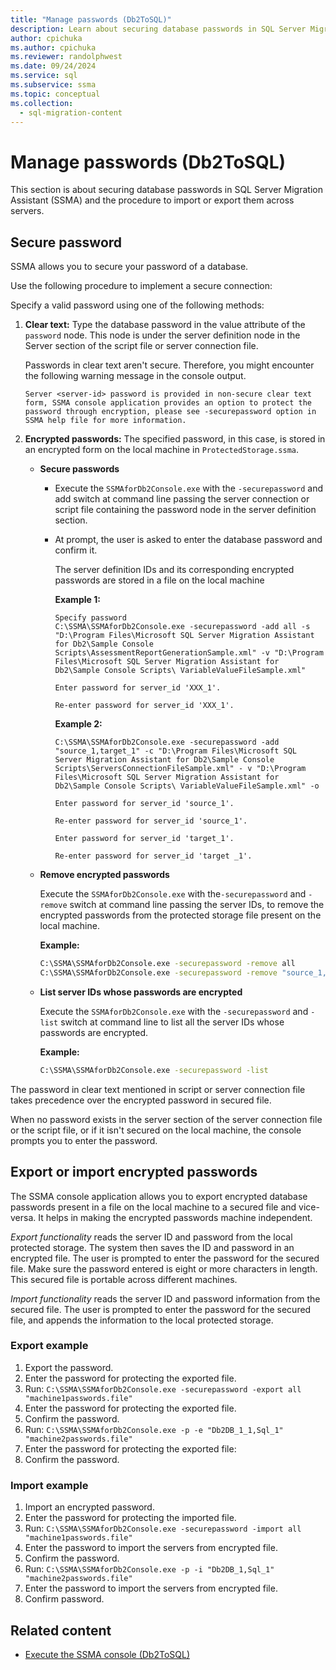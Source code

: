 ```yaml
---
title: "Manage passwords (Db2ToSQL)"
description: Learn about securing database passwords in SQL Server Migration Assistant for Db2.
author: cpichuka
ms.author: cpichuka
ms.reviewer: randolphwest
ms.date: 09/24/2024
ms.service: sql
ms.subservice: ssma
ms.topic: conceptual
ms.collection:
  - sql-migration-content
---
```

# Manage passwords (Db2ToSQL)

This section is about securing database passwords in SQL Server Migration Assistant (SSMA) and the procedure to import or export them across servers.

## Secure password

SSMA allows you to secure your password of a database.

Use the following procedure to implement a secure connection:

Specify a valid password using one of the following methods:

1. **Clear text:** Type the database password in the value attribute of the `password` node. This node is under the server definition node in the Server section of the script file or server connection file.

   Passwords in clear text aren't secure. Therefore, you might encounter the following warning message in the console output.

   ```output
   Server <server-id> password is provided in non-secure clear text form, SSMA console application provides an option to protect the password through encryption, please see -securepassword option in SSMA help file for more information.
   ```

1. **Encrypted passwords:** The specified password, in this case, is stored in an encrypted form on the local machine in `ProtectedStorage.ssma`.

   - **Secure passwords**

     - Execute the `SSMAforDb2Console.exe` with the `-securepassword` and add switch at command line passing the server connection or script file containing the password node in the server definition section.

     - At prompt, the user is asked to enter the database password and confirm it.

       The server definition IDs and its corresponding encrypted passwords are stored in a file on the local machine

       **Example 1:**

       ```output
       Specify password
       C:\SSMA\SSMAforDb2Console.exe -securepassword -add all -s "D:\Program Files\Microsoft SQL Server Migration Assistant for Db2\Sample Console Scripts\AssessmentReportGenerationSample.xml" -v "D:\Program Files\Microsoft SQL Server Migration Assistant for Db2\Sample Console Scripts\ VariableValueFileSample.xml"

       Enter password for server_id 'XXX_1'.

       Re-enter password for server_id 'XXX_1'.
       ```

       **Example 2:**

       ```output
       C:\SSMA\SSMAforDb2Console.exe -securepassword -add "source_1,target_1" -c "D:\Program Files\Microsoft SQL Server Migration Assistant for Db2\Sample Console Scripts\ServersConnectionFileSample.xml" - v "D:\Program Files\Microsoft SQL Server Migration Assistant for Db2\Sample Console Scripts\ VariableValueFileSample.xml" -o

       Enter password for server_id 'source_1'.

       Re-enter password for server_id 'source_1'.

       Enter password for server_id 'target_1'.

       Re-enter password for server_id 'target _1'.
       ```

   - **Remove encrypted passwords**

     Execute the `SSMAforDb2Console.exe` with the`-securepassword` and `-remove` switch at command line passing the server IDs, to remove the encrypted passwords from the protected storage file present on the local machine.

     **Example:**

     ```cmd
     C:\SSMA\SSMAforDb2Console.exe -securepassword -remove all
     C:\SSMA\SSMAforDb2Console.exe -securepassword -remove "source_1,target_1"
     ```

   - **List server IDs whose passwords are encrypted**

     Execute the `SSMAforDb2Console.exe` with the `-securepassword` and `-list` switch at command line to list all the server IDs whose passwords are encrypted.

     **Example:**

     ```cmd
     C:\SSMA\SSMAforDb2Console.exe -securepassword -list
     ```

The password in clear text mentioned in script or server connection file takes precedence over the encrypted password in secured file.

When no password exists in the server section of the server connection file or the script file, or if it isn't secured on the local machine, the console prompts you to enter the password.

## Export or import encrypted passwords

The SSMA console application allows you to export encrypted database passwords present in a file on the local machine to a secured file and vice-versa. It helps in making the encrypted passwords machine independent.

*Export functionality* reads the server ID and password from the local protected storage. The system then saves the ID and password in an encrypted file. The user is prompted to enter the password for the secured file. Make sure the password entered is eight or more characters in length. This secured file is portable across different machines.

*Import functionality* reads the server ID and password information from the secured file. The user is prompted to enter the password for the secured file, and appends the information to the local protected storage.

### Export example

1. Export the password.
1. Enter the password for protecting the exported file.
1. Run: `C:\SSMA\SSMAforDb2Console.exe -securepassword -export all "machine1passwords.file"`
1. Enter the password for protecting the exported file.
1. Confirm the password.
1. Run: `C:\SSMA\SSMAforDb2Console.exe -p -e "Db2DB_1_1,Sql_1" "machine2passwords.file"`
1. Enter the password for protecting the exported file:
1. Confirm the password.

### Import example

1. Import an encrypted password.
1. Enter the password for protecting the imported file.
1. Run: `C:\SSMA\SSMAforDb2Console.exe -securepassword -import all "machine1passwords.file"`
1. Enter the password to import the servers from encrypted file.
1. Confirm the password.
1. Run: `C:\SSMA\SSMAforDb2Console.exe -p -i "Db2DB_1,Sql_1" "machine2passwords.file"`
1. Enter the password to import the servers from encrypted file.
1. Confirm password.

## Related content

- [Execute the SSMA console (Db2ToSQL)](executing-the-ssma-console-db2tosql.md)
